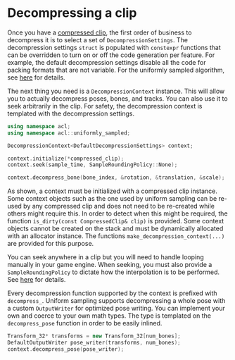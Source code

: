 # Decompressing a clip

Once you have a [compressed clip](compressing_a_raw_clip.md), the first order of business to decompress it is to select a set of `DecompressionSettings`. The decompression settings `struct` is populated with `constexpr` functions that can be overridden to turn on or off the code generation per feature. For example, the default decompression settings disable all the code for packing formats that are not variable. For the uniformly sampled algorithm, see [here](../includes/acl/algorithm/uniformly_sampled/decoder.h) for details.

The next thing you need is a `DecompressionContext` instance. This will allow you to actually decompress poses, bones, and tracks. You can also use it to seek arbitrarily in the clip. For safety, the decompression context is templated with the decompression settings.

```c++
using namespace acl;
using namespace acl::uniformly_sampled;

DecompressionContext<DefaultDecompressionSettings> context;

context.initialize(*compressed_clip);
context.seek(sample_time, SampleRoundingPolicy::None);

context.decompress_bone(bone_index, &rotation, &translation, &scale);
```

As shown, a context must be initialized with a compressed clip instance. Some context objects such as the one used by uniform sampling can be re-used by any compressed clip and does not need to be re-created while others might require this. In order to detect when this might be required, the function `is_dirty(const CompressedClip& clip)` is provided. Some context objects cannot be created on the stack and must be dynamically allocated with an allocator instance. The functions `make_decompression_context(...)` are provided for this purpose.

You can seek anywhere in a clip but you will need to handle looping manually in your game engine. When seeking, you must also provide a `SampleRoundingPolicy` to dictate how the interpolation is to be performed. See [here](../includes/acl/core/interpolation_utils.h) for details.

Every decompression function supported by the context is prefixed with `decompress_`. Uniform sampling supports decompressing a whole pose with a custom `OutputWriter` for optimized pose writing. You can implement your own and coerce to your own math types. The type is templated on the `decompress_pose` function in order to be easily inlined.

```c++
Transform_32* transforms = new Transform_32[num_bones];
DefaultOutputWriter pose_writer(transforms, num_bones);
context.decompress_pose(pose_writer);
```
